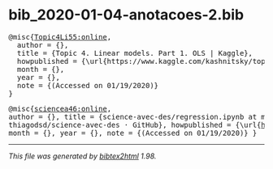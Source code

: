 <h1>bib_2020-01-04-anotacoes-2.bib</h1><a name="Topic4Li55:online"></a><pre>
@misc{<a href="bib_2020-01-04-anotacoes-2.md#Topic4Li55:online">Topic4Li55:online</a>,
  author = {},
  title = {Topic 4. Linear models. Part 1. OLS | Kaggle},
  howpublished = {\url{https://www.kaggle.com/kashnitsky/topic-4-linear-models-part-1-ols}},
  month = {},
  year = {},
  note = {(Accessed on 01/19/2020)}
}
</pre>

<a name="sciencea46:online"></a><pre>
@misc{<a href="bib_2020-01-04-anotacoes-2.md#sciencea46:online">sciencea46:online</a>,
  author = {},
  title = {science-avec-des/regression.ipynb at master · thiagodsd/science-avec-des · GitHub},
  howpublished = {\url{https://github.com/thiagodsd/science-avec-des/blob/master/notebooks_annotations/regression.ipynb}},
  month = {},
  year = {},
  note = {(Accessed on 01/19/2020)}
}
</pre>

<hr><p><em>This file was generated by
<a href="http://www.lri.fr/~filliatr/bibtex2html/">bibtex2html</a> 1.98.</em></p>
